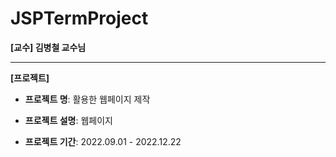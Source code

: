 # JSPTermProject

**[교수] 김병철 교수님**

---

**[프로젝트]**

- **프로젝트 명**:  활용한 웹페이지 제작
- **프로젝트 설명**: 웹페이지

- **프로젝트 기간**: 2022.09.01 - 2022.12.22

 
